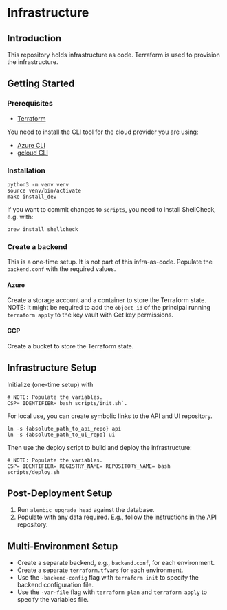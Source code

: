 # Infrastructure

## Introduction

This repository holds infrastructure as code.
Terraform is used to provision the infrastructure.

## Getting Started

### Prerequisites

- [Terraform](https://learn.hashicorp.com/tutorials/terraform/install-cli)

You need to install the CLI tool for the cloud provider you are using:

- [Azure CLI](https://docs.microsoft.com/en-us/cli/azure/install-azure-cli)
- [gcloud CLI](https://cloud.google.com/sdk/docs/install)

### Installation

```shell
python3 -m venv venv
source venv/bin/activate
make install_dev
```

If you want to commit changes to `scripts`,
you need to install ShellCheck, e.g. with:

```shell
brew install shellcheck
```

### Create a backend

This is a one-time setup. It is not part of this infra-as-code.
Populate the `backend.conf` with the required values.

#### Azure

Create a storage account and a container to store the Terraform state.
NOTE: It might be required to add the `object_id` of the principal running `terraform apply` to the key vault with Get key permissions.

#### GCP

Create a bucket to store the Terraform state.

## Infrastructure Setup

Initialize (one-time setup) with

```shell
# NOTE: Populate the variables.
CSP= IDENTIFIER= bash scripts/init.sh`.
```

For local use, you can create symbolic links to the API and UI repository.

```shell
ln -s {absolute_path_to_api_repo} api
ln -s {absolute_path_to_ui_repo} ui
```

Then use the deploy script to build and deploy the infrastructure:

```shell
# NOTE: Populate the variables.
CSP= IDENTIFIER= REGISTRY_NAME= REPOSITORY_NAME= bash scripts/deploy.sh
```

## Post-Deployment Setup

1. Run `alembic upgrade head` against the database.
1. Populate with any data required. E.g., follow the instructions in the API repository.

## Multi-Environment Setup

- Create a separate backend, e.g., `backend.conf`, for each environment.
- Create a separate `terraform.tfvars` for each environment.
- Use the `-backend-config` flag with `terraform init` to specify the backend configuration file.
- Use the `-var-file` flag with `terraform plan` and `terraform apply` to specify the variables file.
